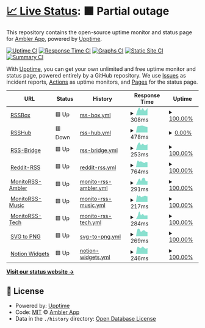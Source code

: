 # [📈 Live Status](https://status.ambler.app): <!--live status--> **🟧 Partial outage**

This repository contains the open-source uptime monitor and status page for [Ambler App](https://status.ambler.app), powered by [Upptime](https://github.com/upptime/upptime).

[![Uptime CI](https://github.com/amblerapp/status/workflows/Uptime%20CI/badge.svg)](https://github.com/amblerapp/status/actions?query=workflow%3A%22Uptime+CI%22)
[![Response Time CI](https://github.com/amblerapp/status/workflows/Response%20Time%20CI/badge.svg)](https://github.com/amblerapp/status/actions?query=workflow%3A%22Response+Time+CI%22)
[![Graphs CI](https://github.com/amblerapp/status/workflows/Graphs%20CI/badge.svg)](https://github.com/amblerapp/status/actions?query=workflow%3A%22Graphs+CI%22)
[![Static Site CI](https://github.com/amblerapp/status/workflows/Static%20Site%20CI/badge.svg)](https://github.com/amblerapp/status/actions?query=workflow%3A%22Static+Site+CI%22)
[![Summary CI](https://github.com/amblerapp/status/workflows/Summary%20CI/badge.svg)](https://github.com/amblerapp/status/actions?query=workflow%3A%22Summary+CI%22)

With [Upptime](https://upptime.js.org), you can get your own unlimited and free uptime monitor and status page, powered entirely by a GitHub repository. We use [Issues](https://github.com/amblerapp/status/issues) as incident reports, [Actions](https://github.com/amblerapp/status/actions) as uptime monitors, and [Pages](https://status.ambler.app) for the status page.

<!--start: status pages-->
<!-- This summary is generated by Upptime (https://github.com/upptime/upptime) -->
<!-- Do not edit this manually, your changes will be overwritten -->
<!-- prettier-ignore -->
| URL | Status | History | Response Time | Uptime |
| --- | ------ | ------- | ------------- | ------ |
| <img alt="" src="https://icons.duckduckgo.com/ip3/rssbox.ambler.app.ico" height="13"> [RSSBox](https://rssbox.ambler.app/) | 🟩 Up | [rss-box.yml](https://github.com/amblerapp/status/commits/HEAD/history/rss-box.yml) | <details><summary><img alt="Response time graph" src="./graphs/rss-box/response-time-week.png" height="20"> 308ms</summary><br><a href="https://status.ambler.app/history/rss-box"><img alt="Response time 436" src="https://img.shields.io/endpoint?url=https%3A%2F%2Fraw.githubusercontent.com%2Famblerapp%2Fstatus%2FHEAD%2Fapi%2Frss-box%2Fresponse-time.json"></a><br><a href="https://status.ambler.app/history/rss-box"><img alt="24-hour response time 254" src="https://img.shields.io/endpoint?url=https%3A%2F%2Fraw.githubusercontent.com%2Famblerapp%2Fstatus%2FHEAD%2Fapi%2Frss-box%2Fresponse-time-day.json"></a><br><a href="https://status.ambler.app/history/rss-box"><img alt="7-day response time 308" src="https://img.shields.io/endpoint?url=https%3A%2F%2Fraw.githubusercontent.com%2Famblerapp%2Fstatus%2FHEAD%2Fapi%2Frss-box%2Fresponse-time-week.json"></a><br><a href="https://status.ambler.app/history/rss-box"><img alt="30-day response time 776" src="https://img.shields.io/endpoint?url=https%3A%2F%2Fraw.githubusercontent.com%2Famblerapp%2Fstatus%2FHEAD%2Fapi%2Frss-box%2Fresponse-time-month.json"></a><br><a href="https://status.ambler.app/history/rss-box"><img alt="1-year response time 436" src="https://img.shields.io/endpoint?url=https%3A%2F%2Fraw.githubusercontent.com%2Famblerapp%2Fstatus%2FHEAD%2Fapi%2Frss-box%2Fresponse-time-year.json"></a></details> | <details><summary><a href="https://status.ambler.app/history/rss-box">100.00%</a></summary><a href="https://status.ambler.app/history/rss-box"><img alt="All-time uptime 99.94%" src="https://img.shields.io/endpoint?url=https%3A%2F%2Fraw.githubusercontent.com%2Famblerapp%2Fstatus%2FHEAD%2Fapi%2Frss-box%2Fuptime.json"></a><br><a href="https://status.ambler.app/history/rss-box"><img alt="24-hour uptime 100.00%" src="https://img.shields.io/endpoint?url=https%3A%2F%2Fraw.githubusercontent.com%2Famblerapp%2Fstatus%2FHEAD%2Fapi%2Frss-box%2Fuptime-day.json"></a><br><a href="https://status.ambler.app/history/rss-box"><img alt="7-day uptime 100.00%" src="https://img.shields.io/endpoint?url=https%3A%2F%2Fraw.githubusercontent.com%2Famblerapp%2Fstatus%2FHEAD%2Fapi%2Frss-box%2Fuptime-week.json"></a><br><a href="https://status.ambler.app/history/rss-box"><img alt="30-day uptime 100.00%" src="https://img.shields.io/endpoint?url=https%3A%2F%2Fraw.githubusercontent.com%2Famblerapp%2Fstatus%2FHEAD%2Fapi%2Frss-box%2Fuptime-month.json"></a><br><a href="https://status.ambler.app/history/rss-box"><img alt="1-year uptime 99.94%" src="https://img.shields.io/endpoint?url=https%3A%2F%2Fraw.githubusercontent.com%2Famblerapp%2Fstatus%2FHEAD%2Fapi%2Frss-box%2Fuptime-year.json"></a></details>
| <img alt="" src="https://icons.duckduckgo.com/ip3/rsshub.ambler.app.ico" height="13"> [RSSHub](https://rsshub.ambler.app/) | 🟥 Down | [rss-hub.yml](https://github.com/amblerapp/status/commits/HEAD/history/rss-hub.yml) | <details><summary><img alt="Response time graph" src="./graphs/rss-hub/response-time-week.png" height="20"> 478ms</summary><br><a href="https://status.ambler.app/history/rss-hub"><img alt="Response time 417" src="https://img.shields.io/endpoint?url=https%3A%2F%2Fraw.githubusercontent.com%2Famblerapp%2Fstatus%2FHEAD%2Fapi%2Frss-hub%2Fresponse-time.json"></a><br><a href="https://status.ambler.app/history/rss-hub"><img alt="24-hour response time 428" src="https://img.shields.io/endpoint?url=https%3A%2F%2Fraw.githubusercontent.com%2Famblerapp%2Fstatus%2FHEAD%2Fapi%2Frss-hub%2Fresponse-time-day.json"></a><br><a href="https://status.ambler.app/history/rss-hub"><img alt="7-day response time 478" src="https://img.shields.io/endpoint?url=https%3A%2F%2Fraw.githubusercontent.com%2Famblerapp%2Fstatus%2FHEAD%2Fapi%2Frss-hub%2Fresponse-time-week.json"></a><br><a href="https://status.ambler.app/history/rss-hub"><img alt="30-day response time 479" src="https://img.shields.io/endpoint?url=https%3A%2F%2Fraw.githubusercontent.com%2Famblerapp%2Fstatus%2FHEAD%2Fapi%2Frss-hub%2Fresponse-time-month.json"></a><br><a href="https://status.ambler.app/history/rss-hub"><img alt="1-year response time 417" src="https://img.shields.io/endpoint?url=https%3A%2F%2Fraw.githubusercontent.com%2Famblerapp%2Fstatus%2FHEAD%2Fapi%2Frss-hub%2Fresponse-time-year.json"></a></details> | <details><summary><a href="https://status.ambler.app/history/rss-hub">0.00%</a></summary><a href="https://status.ambler.app/history/rss-hub"><img alt="All-time uptime 54.98%" src="https://img.shields.io/endpoint?url=https%3A%2F%2Fraw.githubusercontent.com%2Famblerapp%2Fstatus%2FHEAD%2Fapi%2Frss-hub%2Fuptime.json"></a><br><a href="https://status.ambler.app/history/rss-hub"><img alt="24-hour uptime 0.00%" src="https://img.shields.io/endpoint?url=https%3A%2F%2Fraw.githubusercontent.com%2Famblerapp%2Fstatus%2FHEAD%2Fapi%2Frss-hub%2Fuptime-day.json"></a><br><a href="https://status.ambler.app/history/rss-hub"><img alt="7-day uptime 0.00%" src="https://img.shields.io/endpoint?url=https%3A%2F%2Fraw.githubusercontent.com%2Famblerapp%2Fstatus%2FHEAD%2Fapi%2Frss-hub%2Fuptime-week.json"></a><br><a href="https://status.ambler.app/history/rss-hub"><img alt="30-day uptime 0.00%" src="https://img.shields.io/endpoint?url=https%3A%2F%2Fraw.githubusercontent.com%2Famblerapp%2Fstatus%2FHEAD%2Fapi%2Frss-hub%2Fuptime-month.json"></a><br><a href="https://status.ambler.app/history/rss-hub"><img alt="1-year uptime 54.98%" src="https://img.shields.io/endpoint?url=https%3A%2F%2Fraw.githubusercontent.com%2Famblerapp%2Fstatus%2FHEAD%2Fapi%2Frss-hub%2Fuptime-year.json"></a></details>
| <img alt="" src="https://icons.duckduckgo.com/ip3/rssbridge.ambler.app.ico" height="13"> [RSS-Bridge](https://rssbridge.ambler.app/) | 🟩 Up | [rss-bridge.yml](https://github.com/amblerapp/status/commits/HEAD/history/rss-bridge.yml) | <details><summary><img alt="Response time graph" src="./graphs/rss-bridge/response-time-week.png" height="20"> 253ms</summary><br><a href="https://status.ambler.app/history/rss-bridge"><img alt="Response time 601" src="https://img.shields.io/endpoint?url=https%3A%2F%2Fraw.githubusercontent.com%2Famblerapp%2Fstatus%2FHEAD%2Fapi%2Frss-bridge%2Fresponse-time.json"></a><br><a href="https://status.ambler.app/history/rss-bridge"><img alt="24-hour response time 200" src="https://img.shields.io/endpoint?url=https%3A%2F%2Fraw.githubusercontent.com%2Famblerapp%2Fstatus%2FHEAD%2Fapi%2Frss-bridge%2Fresponse-time-day.json"></a><br><a href="https://status.ambler.app/history/rss-bridge"><img alt="7-day response time 253" src="https://img.shields.io/endpoint?url=https%3A%2F%2Fraw.githubusercontent.com%2Famblerapp%2Fstatus%2FHEAD%2Fapi%2Frss-bridge%2Fresponse-time-week.json"></a><br><a href="https://status.ambler.app/history/rss-bridge"><img alt="30-day response time 270" src="https://img.shields.io/endpoint?url=https%3A%2F%2Fraw.githubusercontent.com%2Famblerapp%2Fstatus%2FHEAD%2Fapi%2Frss-bridge%2Fresponse-time-month.json"></a><br><a href="https://status.ambler.app/history/rss-bridge"><img alt="1-year response time 601" src="https://img.shields.io/endpoint?url=https%3A%2F%2Fraw.githubusercontent.com%2Famblerapp%2Fstatus%2FHEAD%2Fapi%2Frss-bridge%2Fresponse-time-year.json"></a></details> | <details><summary><a href="https://status.ambler.app/history/rss-bridge">100.00%</a></summary><a href="https://status.ambler.app/history/rss-bridge"><img alt="All-time uptime 99.93%" src="https://img.shields.io/endpoint?url=https%3A%2F%2Fraw.githubusercontent.com%2Famblerapp%2Fstatus%2FHEAD%2Fapi%2Frss-bridge%2Fuptime.json"></a><br><a href="https://status.ambler.app/history/rss-bridge"><img alt="24-hour uptime 100.00%" src="https://img.shields.io/endpoint?url=https%3A%2F%2Fraw.githubusercontent.com%2Famblerapp%2Fstatus%2FHEAD%2Fapi%2Frss-bridge%2Fuptime-day.json"></a><br><a href="https://status.ambler.app/history/rss-bridge"><img alt="7-day uptime 100.00%" src="https://img.shields.io/endpoint?url=https%3A%2F%2Fraw.githubusercontent.com%2Famblerapp%2Fstatus%2FHEAD%2Fapi%2Frss-bridge%2Fuptime-week.json"></a><br><a href="https://status.ambler.app/history/rss-bridge"><img alt="30-day uptime 100.00%" src="https://img.shields.io/endpoint?url=https%3A%2F%2Fraw.githubusercontent.com%2Famblerapp%2Fstatus%2FHEAD%2Fapi%2Frss-bridge%2Fuptime-month.json"></a><br><a href="https://status.ambler.app/history/rss-bridge"><img alt="1-year uptime 99.93%" src="https://img.shields.io/endpoint?url=https%3A%2F%2Fraw.githubusercontent.com%2Famblerapp%2Fstatus%2FHEAD%2Fapi%2Frss-bridge%2Fuptime-year.json"></a></details>
| <img alt="" src="https://icons.duckduckgo.com/ip3/reddit-rss.ambler.app.ico" height="13"> [Reddit-RSS](https://reddit-rss.ambler.app/) | 🟩 Up | [reddit-rss.yml](https://github.com/amblerapp/status/commits/HEAD/history/reddit-rss.yml) | <details><summary><img alt="Response time graph" src="./graphs/reddit-rss/response-time-week.png" height="20"> 764ms</summary><br><a href="https://status.ambler.app/history/reddit-rss"><img alt="Response time 1089" src="https://img.shields.io/endpoint?url=https%3A%2F%2Fraw.githubusercontent.com%2Famblerapp%2Fstatus%2FHEAD%2Fapi%2Freddit-rss%2Fresponse-time.json"></a><br><a href="https://status.ambler.app/history/reddit-rss"><img alt="24-hour response time 623" src="https://img.shields.io/endpoint?url=https%3A%2F%2Fraw.githubusercontent.com%2Famblerapp%2Fstatus%2FHEAD%2Fapi%2Freddit-rss%2Fresponse-time-day.json"></a><br><a href="https://status.ambler.app/history/reddit-rss"><img alt="7-day response time 764" src="https://img.shields.io/endpoint?url=https%3A%2F%2Fraw.githubusercontent.com%2Famblerapp%2Fstatus%2FHEAD%2Fapi%2Freddit-rss%2Fresponse-time-week.json"></a><br><a href="https://status.ambler.app/history/reddit-rss"><img alt="30-day response time 877" src="https://img.shields.io/endpoint?url=https%3A%2F%2Fraw.githubusercontent.com%2Famblerapp%2Fstatus%2FHEAD%2Fapi%2Freddit-rss%2Fresponse-time-month.json"></a><br><a href="https://status.ambler.app/history/reddit-rss"><img alt="1-year response time 1089" src="https://img.shields.io/endpoint?url=https%3A%2F%2Fraw.githubusercontent.com%2Famblerapp%2Fstatus%2FHEAD%2Fapi%2Freddit-rss%2Fresponse-time-year.json"></a></details> | <details><summary><a href="https://status.ambler.app/history/reddit-rss">100.00%</a></summary><a href="https://status.ambler.app/history/reddit-rss"><img alt="All-time uptime 99.83%" src="https://img.shields.io/endpoint?url=https%3A%2F%2Fraw.githubusercontent.com%2Famblerapp%2Fstatus%2FHEAD%2Fapi%2Freddit-rss%2Fuptime.json"></a><br><a href="https://status.ambler.app/history/reddit-rss"><img alt="24-hour uptime 100.00%" src="https://img.shields.io/endpoint?url=https%3A%2F%2Fraw.githubusercontent.com%2Famblerapp%2Fstatus%2FHEAD%2Fapi%2Freddit-rss%2Fuptime-day.json"></a><br><a href="https://status.ambler.app/history/reddit-rss"><img alt="7-day uptime 100.00%" src="https://img.shields.io/endpoint?url=https%3A%2F%2Fraw.githubusercontent.com%2Famblerapp%2Fstatus%2FHEAD%2Fapi%2Freddit-rss%2Fuptime-week.json"></a><br><a href="https://status.ambler.app/history/reddit-rss"><img alt="30-day uptime 100.00%" src="https://img.shields.io/endpoint?url=https%3A%2F%2Fraw.githubusercontent.com%2Famblerapp%2Fstatus%2FHEAD%2Fapi%2Freddit-rss%2Fuptime-month.json"></a><br><a href="https://status.ambler.app/history/reddit-rss"><img alt="1-year uptime 99.83%" src="https://img.shields.io/endpoint?url=https%3A%2F%2Fraw.githubusercontent.com%2Famblerapp%2Fstatus%2FHEAD%2Fapi%2Freddit-rss%2Fuptime-year.json"></a></details>
| <img alt="" src="https://icons.duckduckgo.com/ip3/monitorss.ambler.app.ico" height="13"> [MonitoRSS-Ambler](https://monitorss.ambler.app/) | 🟩 Up | [monito-rss-ambler.yml](https://github.com/amblerapp/status/commits/HEAD/history/monito-rss-ambler.yml) | <details><summary><img alt="Response time graph" src="./graphs/monito-rss-ambler/response-time-week.png" height="20"> 291ms</summary><br><a href="https://status.ambler.app/history/monito-rss-ambler"><img alt="Response time 430" src="https://img.shields.io/endpoint?url=https%3A%2F%2Fraw.githubusercontent.com%2Famblerapp%2Fstatus%2FHEAD%2Fapi%2Fmonito-rss-ambler%2Fresponse-time.json"></a><br><a href="https://status.ambler.app/history/monito-rss-ambler"><img alt="24-hour response time 244" src="https://img.shields.io/endpoint?url=https%3A%2F%2Fraw.githubusercontent.com%2Famblerapp%2Fstatus%2FHEAD%2Fapi%2Fmonito-rss-ambler%2Fresponse-time-day.json"></a><br><a href="https://status.ambler.app/history/monito-rss-ambler"><img alt="7-day response time 291" src="https://img.shields.io/endpoint?url=https%3A%2F%2Fraw.githubusercontent.com%2Famblerapp%2Fstatus%2FHEAD%2Fapi%2Fmonito-rss-ambler%2Fresponse-time-week.json"></a><br><a href="https://status.ambler.app/history/monito-rss-ambler"><img alt="30-day response time 276" src="https://img.shields.io/endpoint?url=https%3A%2F%2Fraw.githubusercontent.com%2Famblerapp%2Fstatus%2FHEAD%2Fapi%2Fmonito-rss-ambler%2Fresponse-time-month.json"></a><br><a href="https://status.ambler.app/history/monito-rss-ambler"><img alt="1-year response time 430" src="https://img.shields.io/endpoint?url=https%3A%2F%2Fraw.githubusercontent.com%2Famblerapp%2Fstatus%2FHEAD%2Fapi%2Fmonito-rss-ambler%2Fresponse-time-year.json"></a></details> | <details><summary><a href="https://status.ambler.app/history/monito-rss-ambler">100.00%</a></summary><a href="https://status.ambler.app/history/monito-rss-ambler"><img alt="All-time uptime 88.23%" src="https://img.shields.io/endpoint?url=https%3A%2F%2Fraw.githubusercontent.com%2Famblerapp%2Fstatus%2FHEAD%2Fapi%2Fmonito-rss-ambler%2Fuptime.json"></a><br><a href="https://status.ambler.app/history/monito-rss-ambler"><img alt="24-hour uptime 100.00%" src="https://img.shields.io/endpoint?url=https%3A%2F%2Fraw.githubusercontent.com%2Famblerapp%2Fstatus%2FHEAD%2Fapi%2Fmonito-rss-ambler%2Fuptime-day.json"></a><br><a href="https://status.ambler.app/history/monito-rss-ambler"><img alt="7-day uptime 100.00%" src="https://img.shields.io/endpoint?url=https%3A%2F%2Fraw.githubusercontent.com%2Famblerapp%2Fstatus%2FHEAD%2Fapi%2Fmonito-rss-ambler%2Fuptime-week.json"></a><br><a href="https://status.ambler.app/history/monito-rss-ambler"><img alt="30-day uptime 100.00%" src="https://img.shields.io/endpoint?url=https%3A%2F%2Fraw.githubusercontent.com%2Famblerapp%2Fstatus%2FHEAD%2Fapi%2Fmonito-rss-ambler%2Fuptime-month.json"></a><br><a href="https://status.ambler.app/history/monito-rss-ambler"><img alt="1-year uptime 88.23%" src="https://img.shields.io/endpoint?url=https%3A%2F%2Fraw.githubusercontent.com%2Famblerapp%2Fstatus%2FHEAD%2Fapi%2Fmonito-rss-ambler%2Fuptime-year.json"></a></details>
| <img alt="" src="https://icons.duckduckgo.com/ip3/music-rss.ambler.app.ico" height="13"> [MonitoRSS-Music](https://music-rss.ambler.app/) | 🟩 Up | [monito-rss-music.yml](https://github.com/amblerapp/status/commits/HEAD/history/monito-rss-music.yml) | <details><summary><img alt="Response time graph" src="./graphs/monito-rss-music/response-time-week.png" height="20"> 217ms</summary><br><a href="https://status.ambler.app/history/monito-rss-music"><img alt="Response time 490" src="https://img.shields.io/endpoint?url=https%3A%2F%2Fraw.githubusercontent.com%2Famblerapp%2Fstatus%2FHEAD%2Fapi%2Fmonito-rss-music%2Fresponse-time.json"></a><br><a href="https://status.ambler.app/history/monito-rss-music"><img alt="24-hour response time 226" src="https://img.shields.io/endpoint?url=https%3A%2F%2Fraw.githubusercontent.com%2Famblerapp%2Fstatus%2FHEAD%2Fapi%2Fmonito-rss-music%2Fresponse-time-day.json"></a><br><a href="https://status.ambler.app/history/monito-rss-music"><img alt="7-day response time 217" src="https://img.shields.io/endpoint?url=https%3A%2F%2Fraw.githubusercontent.com%2Famblerapp%2Fstatus%2FHEAD%2Fapi%2Fmonito-rss-music%2Fresponse-time-week.json"></a><br><a href="https://status.ambler.app/history/monito-rss-music"><img alt="30-day response time 236" src="https://img.shields.io/endpoint?url=https%3A%2F%2Fraw.githubusercontent.com%2Famblerapp%2Fstatus%2FHEAD%2Fapi%2Fmonito-rss-music%2Fresponse-time-month.json"></a><br><a href="https://status.ambler.app/history/monito-rss-music"><img alt="1-year response time 490" src="https://img.shields.io/endpoint?url=https%3A%2F%2Fraw.githubusercontent.com%2Famblerapp%2Fstatus%2FHEAD%2Fapi%2Fmonito-rss-music%2Fresponse-time-year.json"></a></details> | <details><summary><a href="https://status.ambler.app/history/monito-rss-music">100.00%</a></summary><a href="https://status.ambler.app/history/monito-rss-music"><img alt="All-time uptime 99.86%" src="https://img.shields.io/endpoint?url=https%3A%2F%2Fraw.githubusercontent.com%2Famblerapp%2Fstatus%2FHEAD%2Fapi%2Fmonito-rss-music%2Fuptime.json"></a><br><a href="https://status.ambler.app/history/monito-rss-music"><img alt="24-hour uptime 100.00%" src="https://img.shields.io/endpoint?url=https%3A%2F%2Fraw.githubusercontent.com%2Famblerapp%2Fstatus%2FHEAD%2Fapi%2Fmonito-rss-music%2Fuptime-day.json"></a><br><a href="https://status.ambler.app/history/monito-rss-music"><img alt="7-day uptime 100.00%" src="https://img.shields.io/endpoint?url=https%3A%2F%2Fraw.githubusercontent.com%2Famblerapp%2Fstatus%2FHEAD%2Fapi%2Fmonito-rss-music%2Fuptime-week.json"></a><br><a href="https://status.ambler.app/history/monito-rss-music"><img alt="30-day uptime 99.63%" src="https://img.shields.io/endpoint?url=https%3A%2F%2Fraw.githubusercontent.com%2Famblerapp%2Fstatus%2FHEAD%2Fapi%2Fmonito-rss-music%2Fuptime-month.json"></a><br><a href="https://status.ambler.app/history/monito-rss-music"><img alt="1-year uptime 99.86%" src="https://img.shields.io/endpoint?url=https%3A%2F%2Fraw.githubusercontent.com%2Famblerapp%2Fstatus%2FHEAD%2Fapi%2Fmonito-rss-music%2Fuptime-year.json"></a></details>
| <img alt="" src="https://icons.duckduckgo.com/ip3/tech-rss.ambler.app.ico" height="13"> [MonitoRSS-Tech](https://tech-rss.ambler.app/) | 🟩 Up | [monito-rss-tech.yml](https://github.com/amblerapp/status/commits/HEAD/history/monito-rss-tech.yml) | <details><summary><img alt="Response time graph" src="./graphs/monito-rss-tech/response-time-week.png" height="20"> 284ms</summary><br><a href="https://status.ambler.app/history/monito-rss-tech"><img alt="Response time 515" src="https://img.shields.io/endpoint?url=https%3A%2F%2Fraw.githubusercontent.com%2Famblerapp%2Fstatus%2FHEAD%2Fapi%2Fmonito-rss-tech%2Fresponse-time.json"></a><br><a href="https://status.ambler.app/history/monito-rss-tech"><img alt="24-hour response time 214" src="https://img.shields.io/endpoint?url=https%3A%2F%2Fraw.githubusercontent.com%2Famblerapp%2Fstatus%2FHEAD%2Fapi%2Fmonito-rss-tech%2Fresponse-time-day.json"></a><br><a href="https://status.ambler.app/history/monito-rss-tech"><img alt="7-day response time 284" src="https://img.shields.io/endpoint?url=https%3A%2F%2Fraw.githubusercontent.com%2Famblerapp%2Fstatus%2FHEAD%2Fapi%2Fmonito-rss-tech%2Fresponse-time-week.json"></a><br><a href="https://status.ambler.app/history/monito-rss-tech"><img alt="30-day response time 502" src="https://img.shields.io/endpoint?url=https%3A%2F%2Fraw.githubusercontent.com%2Famblerapp%2Fstatus%2FHEAD%2Fapi%2Fmonito-rss-tech%2Fresponse-time-month.json"></a><br><a href="https://status.ambler.app/history/monito-rss-tech"><img alt="1-year response time 515" src="https://img.shields.io/endpoint?url=https%3A%2F%2Fraw.githubusercontent.com%2Famblerapp%2Fstatus%2FHEAD%2Fapi%2Fmonito-rss-tech%2Fresponse-time-year.json"></a></details> | <details><summary><a href="https://status.ambler.app/history/monito-rss-tech">100.00%</a></summary><a href="https://status.ambler.app/history/monito-rss-tech"><img alt="All-time uptime 99.09%" src="https://img.shields.io/endpoint?url=https%3A%2F%2Fraw.githubusercontent.com%2Famblerapp%2Fstatus%2FHEAD%2Fapi%2Fmonito-rss-tech%2Fuptime.json"></a><br><a href="https://status.ambler.app/history/monito-rss-tech"><img alt="24-hour uptime 100.00%" src="https://img.shields.io/endpoint?url=https%3A%2F%2Fraw.githubusercontent.com%2Famblerapp%2Fstatus%2FHEAD%2Fapi%2Fmonito-rss-tech%2Fuptime-day.json"></a><br><a href="https://status.ambler.app/history/monito-rss-tech"><img alt="7-day uptime 100.00%" src="https://img.shields.io/endpoint?url=https%3A%2F%2Fraw.githubusercontent.com%2Famblerapp%2Fstatus%2FHEAD%2Fapi%2Fmonito-rss-tech%2Fuptime-week.json"></a><br><a href="https://status.ambler.app/history/monito-rss-tech"><img alt="30-day uptime 97.48%" src="https://img.shields.io/endpoint?url=https%3A%2F%2Fraw.githubusercontent.com%2Famblerapp%2Fstatus%2FHEAD%2Fapi%2Fmonito-rss-tech%2Fuptime-month.json"></a><br><a href="https://status.ambler.app/history/monito-rss-tech"><img alt="1-year uptime 99.09%" src="https://img.shields.io/endpoint?url=https%3A%2F%2Fraw.githubusercontent.com%2Famblerapp%2Fstatus%2FHEAD%2Fapi%2Fmonito-rss-tech%2Fuptime-year.json"></a></details>
| <img alt="" src="https://icons.duckduckgo.com/ip3/svg-to-png.ambler.app.ico" height="13"> [SVG to PNG](https://svg-to-png.ambler.app/) | 🟩 Up | [svg-to-png.yml](https://github.com/amblerapp/status/commits/HEAD/history/svg-to-png.yml) | <details><summary><img alt="Response time graph" src="./graphs/svg-to-png/response-time-week.png" height="20"> 269ms</summary><br><a href="https://status.ambler.app/history/svg-to-png"><img alt="Response time 326" src="https://img.shields.io/endpoint?url=https%3A%2F%2Fraw.githubusercontent.com%2Famblerapp%2Fstatus%2FHEAD%2Fapi%2Fsvg-to-png%2Fresponse-time.json"></a><br><a href="https://status.ambler.app/history/svg-to-png"><img alt="24-hour response time 226" src="https://img.shields.io/endpoint?url=https%3A%2F%2Fraw.githubusercontent.com%2Famblerapp%2Fstatus%2FHEAD%2Fapi%2Fsvg-to-png%2Fresponse-time-day.json"></a><br><a href="https://status.ambler.app/history/svg-to-png"><img alt="7-day response time 269" src="https://img.shields.io/endpoint?url=https%3A%2F%2Fraw.githubusercontent.com%2Famblerapp%2Fstatus%2FHEAD%2Fapi%2Fsvg-to-png%2Fresponse-time-week.json"></a><br><a href="https://status.ambler.app/history/svg-to-png"><img alt="30-day response time 271" src="https://img.shields.io/endpoint?url=https%3A%2F%2Fraw.githubusercontent.com%2Famblerapp%2Fstatus%2FHEAD%2Fapi%2Fsvg-to-png%2Fresponse-time-month.json"></a><br><a href="https://status.ambler.app/history/svg-to-png"><img alt="1-year response time 326" src="https://img.shields.io/endpoint?url=https%3A%2F%2Fraw.githubusercontent.com%2Famblerapp%2Fstatus%2FHEAD%2Fapi%2Fsvg-to-png%2Fresponse-time-year.json"></a></details> | <details><summary><a href="https://status.ambler.app/history/svg-to-png">100.00%</a></summary><a href="https://status.ambler.app/history/svg-to-png"><img alt="All-time uptime 99.98%" src="https://img.shields.io/endpoint?url=https%3A%2F%2Fraw.githubusercontent.com%2Famblerapp%2Fstatus%2FHEAD%2Fapi%2Fsvg-to-png%2Fuptime.json"></a><br><a href="https://status.ambler.app/history/svg-to-png"><img alt="24-hour uptime 100.00%" src="https://img.shields.io/endpoint?url=https%3A%2F%2Fraw.githubusercontent.com%2Famblerapp%2Fstatus%2FHEAD%2Fapi%2Fsvg-to-png%2Fuptime-day.json"></a><br><a href="https://status.ambler.app/history/svg-to-png"><img alt="7-day uptime 100.00%" src="https://img.shields.io/endpoint?url=https%3A%2F%2Fraw.githubusercontent.com%2Famblerapp%2Fstatus%2FHEAD%2Fapi%2Fsvg-to-png%2Fuptime-week.json"></a><br><a href="https://status.ambler.app/history/svg-to-png"><img alt="30-day uptime 100.00%" src="https://img.shields.io/endpoint?url=https%3A%2F%2Fraw.githubusercontent.com%2Famblerapp%2Fstatus%2FHEAD%2Fapi%2Fsvg-to-png%2Fuptime-month.json"></a><br><a href="https://status.ambler.app/history/svg-to-png"><img alt="1-year uptime 99.98%" src="https://img.shields.io/endpoint?url=https%3A%2F%2Fraw.githubusercontent.com%2Famblerapp%2Fstatus%2FHEAD%2Fapi%2Fsvg-to-png%2Fuptime-year.json"></a></details>
| <img alt="" src="https://icons.duckduckgo.com/ip3/notion-widgets.ambler.app.ico" height="13"> [Notion Widgets](https://notion-widgets.ambler.app/) | 🟩 Up | [notion-widgets.yml](https://github.com/amblerapp/status/commits/HEAD/history/notion-widgets.yml) | <details><summary><img alt="Response time graph" src="./graphs/notion-widgets/response-time-week.png" height="20"> 246ms</summary><br><a href="https://status.ambler.app/history/notion-widgets"><img alt="Response time 301" src="https://img.shields.io/endpoint?url=https%3A%2F%2Fraw.githubusercontent.com%2Famblerapp%2Fstatus%2FHEAD%2Fapi%2Fnotion-widgets%2Fresponse-time.json"></a><br><a href="https://status.ambler.app/history/notion-widgets"><img alt="24-hour response time 76" src="https://img.shields.io/endpoint?url=https%3A%2F%2Fraw.githubusercontent.com%2Famblerapp%2Fstatus%2FHEAD%2Fapi%2Fnotion-widgets%2Fresponse-time-day.json"></a><br><a href="https://status.ambler.app/history/notion-widgets"><img alt="7-day response time 246" src="https://img.shields.io/endpoint?url=https%3A%2F%2Fraw.githubusercontent.com%2Famblerapp%2Fstatus%2FHEAD%2Fapi%2Fnotion-widgets%2Fresponse-time-week.json"></a><br><a href="https://status.ambler.app/history/notion-widgets"><img alt="30-day response time 240" src="https://img.shields.io/endpoint?url=https%3A%2F%2Fraw.githubusercontent.com%2Famblerapp%2Fstatus%2FHEAD%2Fapi%2Fnotion-widgets%2Fresponse-time-month.json"></a><br><a href="https://status.ambler.app/history/notion-widgets"><img alt="1-year response time 301" src="https://img.shields.io/endpoint?url=https%3A%2F%2Fraw.githubusercontent.com%2Famblerapp%2Fstatus%2FHEAD%2Fapi%2Fnotion-widgets%2Fresponse-time-year.json"></a></details> | <details><summary><a href="https://status.ambler.app/history/notion-widgets">100.00%</a></summary><a href="https://status.ambler.app/history/notion-widgets"><img alt="All-time uptime 99.96%" src="https://img.shields.io/endpoint?url=https%3A%2F%2Fraw.githubusercontent.com%2Famblerapp%2Fstatus%2FHEAD%2Fapi%2Fnotion-widgets%2Fuptime.json"></a><br><a href="https://status.ambler.app/history/notion-widgets"><img alt="24-hour uptime 100.00%" src="https://img.shields.io/endpoint?url=https%3A%2F%2Fraw.githubusercontent.com%2Famblerapp%2Fstatus%2FHEAD%2Fapi%2Fnotion-widgets%2Fuptime-day.json"></a><br><a href="https://status.ambler.app/history/notion-widgets"><img alt="7-day uptime 100.00%" src="https://img.shields.io/endpoint?url=https%3A%2F%2Fraw.githubusercontent.com%2Famblerapp%2Fstatus%2FHEAD%2Fapi%2Fnotion-widgets%2Fuptime-week.json"></a><br><a href="https://status.ambler.app/history/notion-widgets"><img alt="30-day uptime 100.00%" src="https://img.shields.io/endpoint?url=https%3A%2F%2Fraw.githubusercontent.com%2Famblerapp%2Fstatus%2FHEAD%2Fapi%2Fnotion-widgets%2Fuptime-month.json"></a><br><a href="https://status.ambler.app/history/notion-widgets"><img alt="1-year uptime 99.96%" src="https://img.shields.io/endpoint?url=https%3A%2F%2Fraw.githubusercontent.com%2Famblerapp%2Fstatus%2FHEAD%2Fapi%2Fnotion-widgets%2Fuptime-year.json"></a></details>

<!--end: status pages-->

[**Visit our status website →**](https://status.ambler.app)

## 📄 License

- Powered by: [Upptime](https://github.com/upptime/upptime)
- Code: [MIT](./LICENSE) © [Ambler App](https://status.ambler.app)
- Data in the `./history` directory: [Open Database License](https://opendatacommons.org/licenses/odbl/1-0/)
